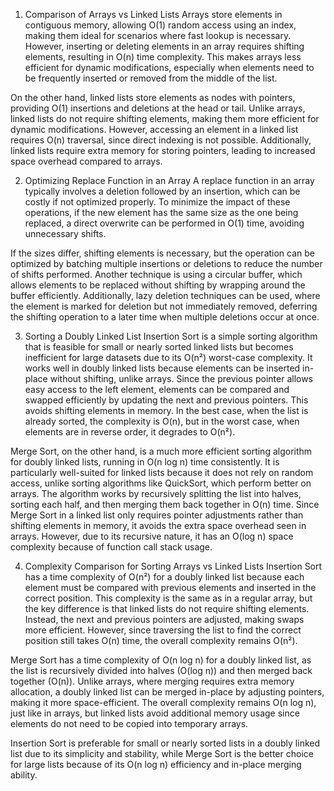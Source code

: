 1. Comparison of Arrays vs Linked Lists
Arrays store elements in contiguous memory, allowing O(1) random access using an index, making them ideal for scenarios where fast lookup is necessary. However, inserting or deleting elements in an array requires shifting elements, resulting in O(n) time complexity. This makes arrays less efficient for dynamic modifications, especially when elements need to be frequently inserted or removed from the middle of the list.

On the other hand, linked lists store elements as nodes with pointers, providing O(1) insertions and deletions at the head or tail. Unlike arrays, linked lists do not require shifting elements, making them more efficient for dynamic modifications. However, accessing an element in a linked list requires O(n) traversal, since direct indexing is not possible. Additionally, linked lists require extra memory for storing pointers, leading to increased space overhead compared to arrays.

2. Optimizing Replace Function in an Array
A replace function in an array typically involves a deletion followed by an insertion, which can be costly if not optimized properly. To minimize the impact of these operations, if the new element has the same size as the one being replaced, a direct overwrite can be performed in O(1) time, avoiding unnecessary shifts.

If the sizes differ, shifting elements is necessary, but the operation can be optimized by batching multiple insertions or deletions to reduce the number of shifts performed. Another technique is using a circular buffer, which allows elements to be replaced without shifting by wrapping around the buffer efficiently. Additionally, lazy deletion techniques can be used, where the element is marked for deletion but not immediately removed, deferring the shifting operation to a later time when multiple deletions occur at once.

3. Sorting a Doubly Linked List
Insertion Sort is a simple sorting algorithm that is feasible for small or nearly sorted linked lists but becomes inefficient for large datasets due to its O(n²) worst-case complexity. It works well in doubly linked lists because elements can be inserted in-place without shifting, unlike arrays. Since the previous pointer allows easy access to the left element, elements can be compared and swapped efficiently by updating the next and previous pointers. This avoids shifting elements in memory. In the best case, when the list is already sorted, the complexity is O(n), but in the worst case, when elements are in reverse order, it degrades to O(n²).

Merge Sort, on the other hand, is a much more efficient sorting algorithm for doubly linked lists, running in O(n log n) time consistently. It is particularly well-suited for linked lists because it does not rely on random access, unlike sorting algorithms like QuickSort, which perform better on arrays. The algorithm works by recursively splitting the list into halves, sorting each half, and then merging them back together in O(n) time. Since Merge Sort in a linked list only requires pointer adjustments rather than shifting elements in memory, it avoids the extra space overhead seen in arrays. However, due to its recursive nature, it has an O(log n) space complexity because of function call stack usage.

4. Complexity Comparison for Sorting Arrays vs Linked Lists
Insertion Sort has a time complexity of O(n²) for a doubly linked list because each element must be compared with previous elements and inserted in the correct position. This complexity is the same as in a regular array, but the key difference is that linked lists do not require shifting elements. Instead, the next and previous pointers are adjusted, making swaps more efficient. However, since traversing the list to find the correct position still takes O(n) time, the overall complexity remains O(n²).

Merge Sort has a time complexity of O(n log n) for a doubly linked list, as the list is recursively divided into halves (O(log n)) and then merged back together (O(n)). Unlike arrays, where merging requires extra memory allocation, a doubly linked list can be merged in-place by adjusting pointers, making it more space-efficient. The overall complexity remains O(n log n), just like in arrays, but linked lists avoid additional memory usage since elements do not need to be copied into temporary arrays.

Insertion Sort is preferable for small or nearly sorted lists in a doubly linked list due to its simplicity and stability, while Merge Sort is the better choice for large lists because of its O(n log n) efficiency and in-place merging ability.
